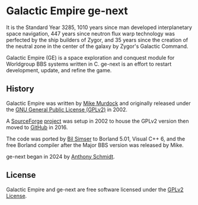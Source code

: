 # Galactic Empire ge-next

It is the Standard Year 3285, 1010 years since man developed interplanetary space navigation, 447 years since neutron flux warp technology was perfected by the ship builders of Zygor, and 35 years since the creation of the neutral
zone in the center of the galaxy by Zygor's Galactic Command.

Galactic Empire (GE) is a space exploration and conquest module for Worldgroup BBS systems written in C. ge-next is an effort to restart development, update, and refine the game.

## History

Galactic Empire was written by [Mike Murdock](https://github.com/mmurdock58) and originally released under the [GNU General Public License (GPLv2)](https://www.gnu.org/licenses/old-licenses/gpl-2.0.en.html) in 2002. 

A [SourceForge](https://sourceforge.net/) [project](https://sourceforge.net/projects/gnu-ge/) was setup in 2002 to house the GPLv2 version then moved to [GitHub](https://github.com/) in 2016.

The code was ported by [Bil Simser](https://github.com/bsimser) to Borland 5.01, Visual C++ 6, and the free Borland compiler after the Major BBS version was released by Mike.

ge-next began in 2024 by [Anthony Schmidt](https://github.com/manicpop).

## License

Galactic Empire and ge-next are free software licensed under the [GPLv2 License](https://opensource.org/license/gpl-2-0).
